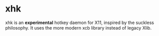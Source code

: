 # xhk

xhk is an **experimental** hotkey daemon for X11, inspired by the suckless philosophy. It uses the more modern xcb library instead of legacy Xlib.
